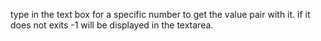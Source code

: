 type in the text box for a specific number to get the value pair with it. if it does not exits -1 will be displayed in the textarea.

